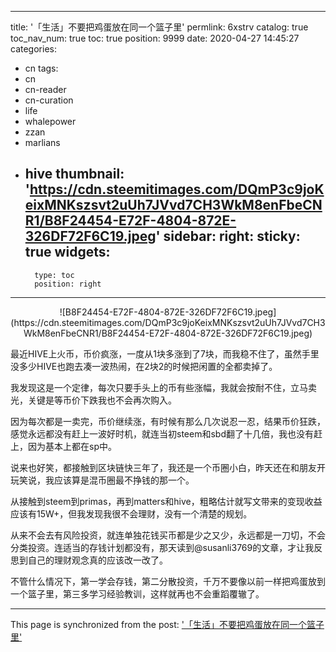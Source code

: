 
---
title: '「生活」不要把鸡蛋放在同一个篮子里'
permlink: 6xstrv
catalog: true
toc_nav_num: true
toc: true
position: 9999
date: 2020-04-27 14:45:27
categories:
- cn
tags:
- cn
- cn-reader
- cn-curation
- life
- whalepower
- zzan
- marlians
- hive
thumbnail: 'https://cdn.steemitimages.com/DQmP3c9joKeixMNKszsvt2uUh7JVvd7CH3WkM8enFbeCNR1/B8F24454-E72F-4804-872E-326DF72F6C19.jpeg'
sidebar:
    right:
        sticky: true
widgets:
    -
        type: toc
        position: right
---


<center>![B8F24454-E72F-4804-872E-326DF72F6C19.jpeg](https://cdn.steemitimages.com/DQmP3c9joKeixMNKszsvt2uUh7JVvd7CH3WkM8enFbeCNR1/B8F24454-E72F-4804-872E-326DF72F6C19.jpeg)</center>

最近HIVE上火币，币价疯涨，一度从1块多涨到了7块，而我稳不住了，虽然手里没多少HIVE也跑去凑一波热闹，在2块2的时候把闲置的全都卖掉了。

我发现这是一个定律，每次只要手头上的币有些涨幅，我就会按耐不住，立马卖光，关键是等币价下跌我也不会再次购入。

因为每次都是一卖完，币价继续涨，有时候有那么几次说忍一忍，结果币价狂跌，感觉永远都没有赶上一波好时机，就连当初steem和sbd翻了十几倍，我也没有赶上，因为基本上都在sp中。

说来也好笑，都接触到区块链快三年了，我还是一个币圈小白，昨天还在和朋友开玩笑说，我应该算是混币圈最不挣钱的那一个。

从接触到steem到primas，再到matters和hive，粗略估计就写文带来的变现收益应该有15W+，但我发现我很不会理财，没有一个清楚的规划。

从来不会去有风险投资，就连单独花钱买币都是少之又少，永远都是一刀切，不会分类投资。连适当的存钱计划都没有，那天读到@susanli3769的文章，才让我反思到自己的理财观念真的应该改一改了。

不管什么情况下，第一学会存钱，第二分散投资，千万不要像以前一样把鸡蛋放到一个篮子里，第三多学习经验教训，这样就再也不会重蹈覆辙了。

- - -

This page is synchronized from the post: ['「生活」不要把鸡蛋放在同一个篮子里'](https://steemit.com/@mrspointm/6xstrv)

